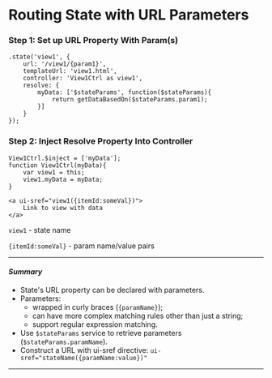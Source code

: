# Routing State with URL Parameters
### Step 1: Set up URL Property With Param(s)
```
.state('view1', {
    url: '/view1/{param1}',
    templateUrl: 'view1.html',
    controller: 'View1Ctrl as view1',
    resolve: {
        myData: ['$stateParams', function($stateParams){
            return getDataBasedOn($stateParams.param1);
        }]
    }
});
```
### Step 2: Inject Resolve Property Into Controller
```
View1Ctrl.$inject = ['myData'];
function View1Ctrl(myData){
    var view1 = this;
    view1.myData = myData;
}
```

```
<a ui-sref="view1({itemId:someVal})">
    Link to view with data
</a>
```
`view1` - state name

`{itemId:someVal}` - param name/value pairs

***
#### _Summary_
* State's URL property can be declared with parameters.
* Parameters:
    * wrapped in curly braces (`{paramName}`);
    * can have more complex matching rules other than just a string;
    * support regular expression matching.
* Use `$stateParams` service to retrieve parameters (`$stateParams.paramName`).
* Construct a URL with ui-sref directive: `ui-sref="stateName({paramName:value})"`
***